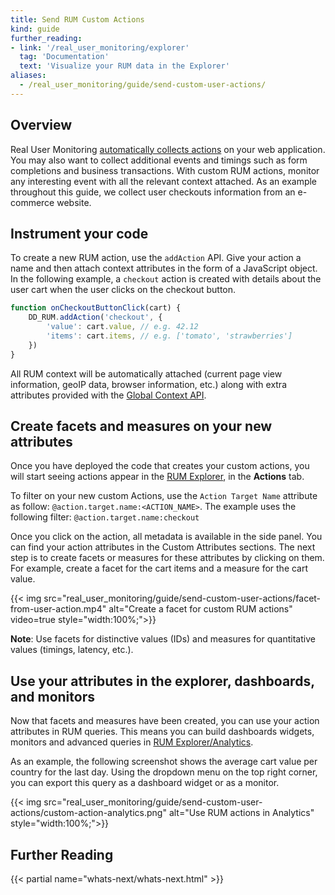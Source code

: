 ```yaml
---
title: Send RUM Custom Actions
kind: guide
further_reading:
- link: '/real_user_monitoring/explorer'
  tag: 'Documentation'
  text: 'Visualize your RUM data in the Explorer'
aliases:
  - /real_user_monitoring/guide/send-custom-user-actions/
---
```

## Overview

Real User Monitoring [automatically collects actions][1] on your web application. You may also want to collect additional events and timings such as form completions and business transactions. With custom RUM actions, monitor any interesting event with all the relevant context attached. As an example throughout this guide, we collect user checkouts information from an e-commerce website.

## Instrument your code
To create a new RUM action, use the `addAction` API. Give your action a name and then attach context attributes in the form of a JavaScript object. In the following example, a `checkout` action is created with details about the user cart when the user clicks on the checkout button.

```javascript
function onCheckoutButtonClick(cart) {
    DD_RUM.addAction('checkout', {
        'value': cart.value, // e.g. 42.12
        'items': cart.items, // e.g. ['tomato', 'strawberries']
    })
}
```

All RUM context will be automatically attached (current page view information, geoIP data, browser information, etc.) along with extra attributes provided with the [Global Context API][2].

## Create facets and measures on your new attributes
Once you have deployed the code that creates your custom actions, you will start seeing actions appear in the [RUM Explorer][3], in the **Actions** tab.

To filter on your new custom Actions, use the `Action Target Name` attribute as follow: `@action.target.name:<ACTION_NAME>`. The example uses the following filter: `@action.target.name:checkout`

Once you click on the action, all metadata is available in the side panel. You can find your action attributes in the Custom Attributes sections. The next step is to create facets or measures for these attributes by clicking on them. For example, create a facet for the cart items and a measure for the cart value.

{{< img src="real_user_monitoring/guide/send-custom-user-actions/facet-from-user-action.mp4" alt="Create a facet for custom RUM actions" video=true style="width:100%;">}}

**Note**: Use facets for distinctive values (IDs) and measures for quantitative values (timings, latency, etc.).

## Use your attributes in the explorer, dashboards, and monitors
Now that facets and measures have been created, you can use your action attributes in RUM queries. This means you can build dashboards widgets, monitors and advanced queries in [RUM Explorer/Analytics][3].

As an example, the following screenshot shows the average cart value per country for the last day. Using the dropdown menu on the top right corner, you can export this query as a dashboard widget or as a monitor.

{{< img src="real_user_monitoring/guide/send-custom-user-actions/custom-action-analytics.png" alt="Use RUM actions in Analytics" style="width:100%;">}}

## Further Reading

{{< partial name="whats-next/whats-next.html" >}}

[1]: /real_user_monitoring/browser/data_collected/?tab=useraction#automatic-collection-of-actions
[2]: /real_user_monitoring/browser/modifying_data_and_context/#replace-global-context
[3]: /real_user_monitoring/explorer
